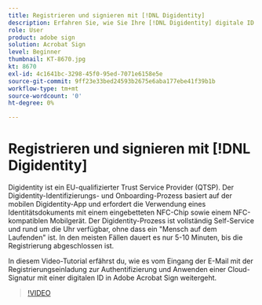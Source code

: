 ```yaml
---
title: Registrieren und signieren mit [!DNL Digidentity]
description: Erfahren Sie, wie Sie Ihre [!DNL Digidentity] digitale ID mit Acrobat Sign
role: User
product: adobe sign
solution: Acrobat Sign
level: Beginner
thumbnail: KT-8670.jpg
kt: 8670
exl-id: 4c1641bc-3298-45f0-95ed-7071e6158e5e
source-git-commit: 9ff23e33bed24593b2675e6aba177ebe41f39b1b
workflow-type: tm+mt
source-wordcount: '0'
ht-degree: 0%

---
```


# Registrieren und signieren mit [!DNL Digidentity]

Digidentity ist ein EU-qualifizierter Trust Service Provider (QTSP). Der Digidentity-Identifizierungs- und Onboarding-Prozess basiert auf der mobilen Digidentity-App und erfordert die Verwendung eines Identitätsdokuments mit einem eingebetteten NFC-Chip sowie einem NFC-kompatiblen Mobilgerät. Der Digidentity-Prozess ist vollständig Self-Service und rund um die Uhr verfügbar, ohne dass ein &quot;Mensch auf dem Laufenden&quot; ist. In den meisten Fällen dauert es nur 5-10 Minuten, bis die Registrierung abgeschlossen ist.

In diesem Video-Tutorial erfährst du, wie es vom Eingang der E-Mail mit der Registrierungseinladung zur Authentifizierung und Anwenden einer Cloud-Signatur mit einer digitalen ID in Adobe Acrobat Sign weitergeht.

>[!VIDEO](https://video.tv.adobe.com/v/336991?hidetitle=true)
